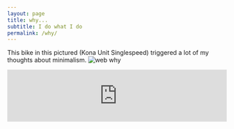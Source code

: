 ```yaml
---
layout: page
title: why...
subtitle: I do what I do
permalink: /why/
---
```


This bike in this pictured (Kona Unit Singlespeed) triggered a lot of my thoughts about minimalism.
![web why](https://user-images.githubusercontent.com/15105131/41673366-01836716-74bd-11e8-8b63-39f5eaaf5b5b.jpg)

<iframe style="border: 0; width: 100%; height: 120px;" src="https://bandcamp.com/EmbeddedPlayer/album=1906050145/size=large/bgcol=ffffff/linkcol=333333/tracklist=false/artwork=small/track=4077036126/transparent=true/" seamless><a href="http://thegaslampkiller.bandcamp.com/album/breakthrough-lp">BREAKTHROUGH LP by The Gaslamp Killer</a></iframe>
